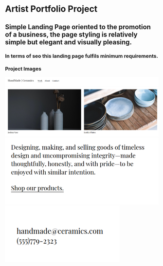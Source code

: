 # Artist Portfolio Project

## Simple Landing Page oriented to the promotion of a business, the page styling is relatively simple but elegant and visually pleasing.

### In terms of seo this landing page fulfils minimum requirements.


### Project Images

<img src="./images/nav-bar.png">

<img src="./images/products-grid.png">

<img src="./images/call-to-action.png">

<img src="./images/contact.png">